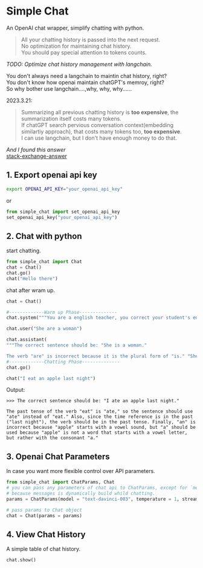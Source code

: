 # Simple Chat


An OpenAI chat wrapper, simplify chatting with python.
> All your chatting history is passed into the next request.    
> No optimization for maintaining chat history.      
> You should pay special attention to tokens counts.    

*TODO: Optimize chat history management with langchain.*    

You don't always need a langchain to maintin chat history, right?    
You don't know how openai maintain chatGPT's memroy, right?    
So why bother use langchain....,why, why, why......     

2023.3.21:    
> Summarizing all previous chatting history is **too expensive**, the summarization itself costs many tokens.       
> If chatGPT search pervious conversation context(embedding similartiy approach), that costs many tokens too, **too expensive**.     
> I can use langchain, but I don't have enough money to do that.       

*And I found this answer*   
[stack-exchange-answer](https://ai.stackexchange.com/questions/38150/how-does-chatgpt-retain-the-context-of-previous-questions)

## 1. Export openai api key
```bash
export OPENAI_API_KEY="your_openai_api_key"
```
or
```python
from simple_chat import set_openai_api_key
set_openai_api_key("your_openai_api_key")
```

## 2. Chat with python
start chatting.
```python
from simple_chat import Chat
chat = Chat()
chat.go()
chat("Hello there")
```

chat after wram up.
```python
chat = Chat()

#-------------Warm up Phase--------------
chat.system("""You are a english teacher, you correct your student's english. Point out every misktasks that they make. and correct them.""")

chat.user("She are a woman")

chat.assistant(
"""The correct sentence should be: "She is a woman."

The verb "are" is incorrect because it is the plural form of "is." "She" is a singular subject, so it requires a singular verb "is.""")
#-------------Chatting Phase--------------
chat.go()

chat("I eat an apple last night")


```
Output:
```
>>> The correct sentence should be: "I ate an apple last night."

The past tense of the verb "eat" is "ate," so the sentence should use "ate" instead of "eat." Also, since the time reference is in the past ("last night"), the verb should be in the past tense. Finally, "an" is incorrect because "apple" starts with a vowel sound, but "a" should be used because "apple" is not a word that starts with a vowel letter, but rather with the consonant "a."
```


## 3. Openai Chat Parameters
In case you want more flexible control over API parameters.
```python
from simple_chat import ChatParams, Chat
# you can pass any parameters of chat api to ChatParams, except for `messages`
# because messages is dynamically build whild chatting.
params = ChatParams(model = "text-davinci-003", temperature = 1, stream = False)

# pass params to Chat object
chat = Chat(params = params)

```

## 4. View Chat History
A simple table of chat history.
```
chat.show()
```